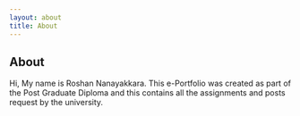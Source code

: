 ```yaml
---
layout: about
title: About
---
```


## About

Hi, My name is Roshan Nanayakkara. This e-Portfolio was created as part of the Post Graduate Diploma and this contains all the assignments and posts
request by the university.
